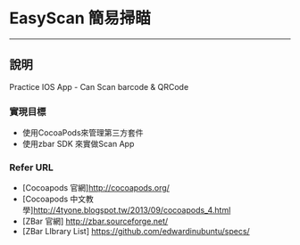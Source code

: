 # EasyScan 簡易掃瞄
---

## 說明
Practice IOS App - Can Scan barcode & QRCode

### 實現目標
- 使用CocoaPods來管理第三方套件
- 使用zbar SDK 來實做Scan App

### Refer URL
* [Cocoapods 官網]http://cocoapods.org/
* [Cocoapods 中文教學]http://4tyone.blogspot.tw/2013/09/cocoapods_4.html
* [ZBar 官網] http://zbar.sourceforge.net/
* [ZBar LIbrary List] https://github.com/edwardinubuntu/specs/
